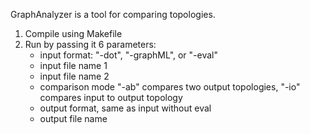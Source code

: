 GraphAnalyzer is a tool for comparing topologies.

1. Compile using Makefile
2. Run by passing it 6 parameters:
    - input format: "-dot", "-graphML", or "-eval"
    - input file name 1
    - input file name 2
    - comparison mode "-ab" compares two output topologies, "-io" compares input to output topology
    - output format, same as input without eval
    - output file name